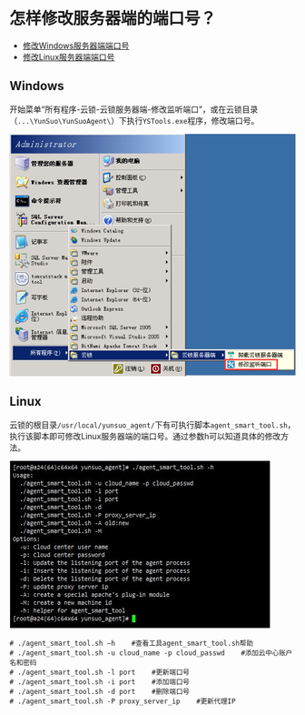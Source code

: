 # 怎样修改服务器端的端口号？

- [修改Windows服务器端端口号](#windows)
- [修改Linux服务器端端口号](#linux)

## Windows

开始菜单“所有程序-云锁-云锁服务器端-修改监听端口”，或在云锁目录（`...\YunSuo\YunSuoAgent\`）下执行`YSTools.exe`程序，修改端口号。

![](/assets/q2101.png)

## Linux

云锁的根目录`/usr/local/yunsuo_agent/`下有可执行脚本`agent_smart_tool.sh`，执行该脚本即可修改Linux服务器端的端口号。通过参数h可以知道具体的修改方法。

![](/assets/q2102.jpg)
    
    # ./agent_smart_tool.sh –h    #查看工具agent_smart_tool.sh帮助
    # ./agent_smart_tool.sh -u cloud_name -p cloud_passwd    #添加云中心账户名和密码
    # ./agent_smart_tool.sh -l port    #更新端口号
    # ./agent_smart_tool.sh -i port    #添加端口号
    # ./agent_smart_tool.sh -d port    #删除端口号
    # ./agent_smart_tool.sh -P proxy_server_ip    #更新代理IP